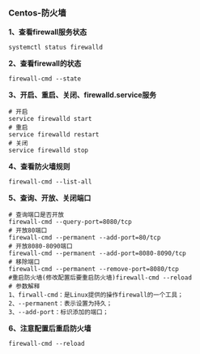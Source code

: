 ### Centos-防火墙

**1、查看firewall服务状态**

```
systemctl status firewalld
```

**2、查看firewall的状态**

```
firewall-cmd --state
```

**3、开启、重启、关闭、firewalld.service服务**

```
# 开启
service firewalld start
# 重启
service firewalld restart
# 关闭
service firewalld stop
```

**4、查看防火墙规则**

```
firewall-cmd --list-all 
```

**5、查询、开放、关闭端口**

```
# 查询端口是否开放
firewall-cmd --query-port=8080/tcp
# 开放80端口
firewall-cmd --permanent --add-port=80/tcp
# 开放8080-8090端口
firewall-cmd --permanent --add-port=8080-8090/tcp
# 移除端口
firewall-cmd --permanent --remove-port=8080/tcp
#重启防火墙(修改配置后要重启防火墙)firewall-cmd --reload
# 参数解释
1、firwall-cmd：是Linux提供的操作firewall的一个工具；
2、--permanent：表示设置为持久；
3、--add-port：标识添加的端口；
```

**6、注意配置后重启防火墙**

```
firewall-cmd --reload
```

